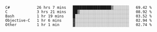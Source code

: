 <!--START_SECTION:waka-->

```text
C#            26 hrs 7 mins   █████████████████▒░░░░░░░   69.42 %
C             3 hrs 21 mins   ██▒░░░░░░░░░░░░░░░░░░░░░░   08.92 %
Bash          1 hr 19 mins    █░░░░░░░░░░░░░░░░░░░░░░░░   03.52 %
Objective-C   1 hr 6 mins     ▓░░░░░░░░░░░░░░░░░░░░░░░░   02.94 %
Other         1 hr 1 min      ▓░░░░░░░░░░░░░░░░░░░░░░░░   02.74 %
```

<!--END_SECTION:waka-->
